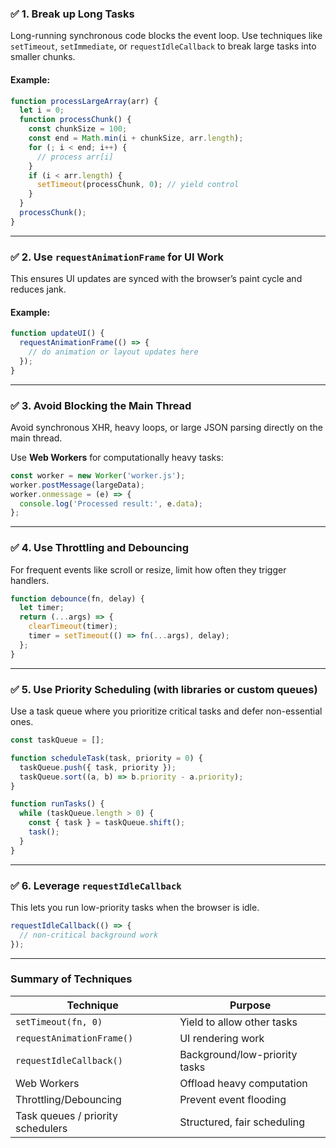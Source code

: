 ### ✅ 1. **Break up Long Tasks**

Long-running synchronous code blocks the event loop. Use techniques like `setTimeout`, `setImmediate`, or `requestIdleCallback` to break large tasks into smaller chunks.

#### Example:

```javascript
function processLargeArray(arr) {
  let i = 0;
  function processChunk() {
    const chunkSize = 100;
    const end = Math.min(i + chunkSize, arr.length);
    for (; i < end; i++) {
      // process arr[i]
    }
    if (i < arr.length) {
      setTimeout(processChunk, 0); // yield control
    }
  }
  processChunk();
}
```

---

### ✅ 2. **Use `requestAnimationFrame` for UI Work**

This ensures UI updates are synced with the browser’s paint cycle and reduces jank.

#### Example:

```javascript
function updateUI() {
  requestAnimationFrame(() => {
    // do animation or layout updates here
  });
}
```

---

### ✅ 3. **Avoid Blocking the Main Thread**

Avoid synchronous XHR, heavy loops, or large JSON parsing directly on the main thread.

Use **Web Workers** for computationally heavy tasks:

```javascript
const worker = new Worker('worker.js');
worker.postMessage(largeData);
worker.onmessage = (e) => {
  console.log('Processed result:', e.data);
};
```

---

### ✅ 4. **Use Throttling and Debouncing**

For frequent events like scroll or resize, limit how often they trigger handlers.

```javascript
function debounce(fn, delay) {
  let timer;
  return (...args) => {
    clearTimeout(timer);
    timer = setTimeout(() => fn(...args), delay);
  };
}
```

---

### ✅ 5. **Use Priority Scheduling (with libraries or custom queues)**

Use a task queue where you prioritize critical tasks and defer non-essential ones.

```javascript
const taskQueue = [];

function scheduleTask(task, priority = 0) {
  taskQueue.push({ task, priority });
  taskQueue.sort((a, b) => b.priority - a.priority);
}

function runTasks() {
  while (taskQueue.length > 0) {
    const { task } = taskQueue.shift();
    task();
  }
}
```

---

### ✅ 6. **Leverage `requestIdleCallback`**

This lets you run low-priority tasks when the browser is idle.

```javascript
requestIdleCallback(() => {
  // non-critical background work
});
```

---

### Summary of Techniques

| Technique                         | Purpose                       |
| --------------------------------- | ----------------------------- |
| `setTimeout(fn, 0)`               | Yield to allow other tasks    |
| `requestAnimationFrame()`         | UI rendering work             |
| `requestIdleCallback()`           | Background/low-priority tasks |
| Web Workers                       | Offload heavy computation     |
| Throttling/Debouncing             | Prevent event flooding        |
| Task queues / priority schedulers | Structured, fair scheduling   |